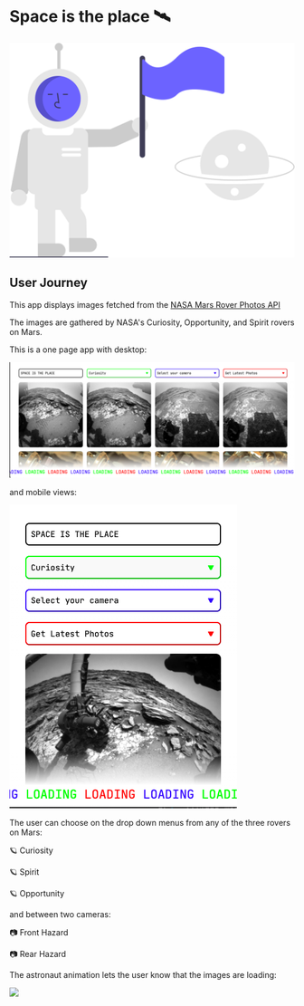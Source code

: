 # Space is the place 🛰

![an illustration of an astronaut waving a flag near a planet](undraw_Astronaut.svg)

## User Journey

This app displays images fetched from the [NASA Mars Rover Photos API](https://data.nasa.gov/Space-Science/Mars-Rover-Photos-API/929k-jizu)

The images are gathered by NASA's Curiosity, Opportunity, and Spirit rovers on Mars.

This is a one page app with desktop:

![desktop view of web page displaying images from the Mars Rover API](app_desktop.png)

and mobile views:

![mobile view of web page displaying images from the Mars Rover API](app_mobile.png)

The user can choose on the drop down menus from any of the three rovers on Mars:

🪐 Curiosity

🪐 Spirit

🪐 Opportunity

and between two cameras:

📷 Front Hazard

📷 Rear Hazard

The astronaut animation lets the user know that the images are loading:

<img src= "https://media.giphy.com/media/fiH7QU2QHoP5hD5b2d/giphy.gif"></img>
